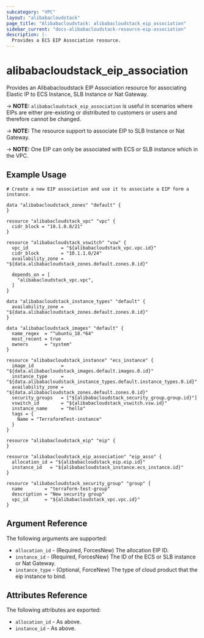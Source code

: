 ```yaml
---
subcategory: "VPC"
layout: "alibabacloudstack"
page_title: "Alibabacloudstack: alibabacloudstack_eip_association"
sidebar_current: "docs-alibabacloudstack-resource-eip-association"
description: |-
  Provides a ECS EIP Association resource.
---
```


# alibabacloudstack\_eip\_association

Provides an Alibabacloudstack EIP Association resource for associating Elastic IP to ECS Instance, SLB Instance or Nat Gateway.

-> **NOTE:** `alibabacloudstack_eip_association` is useful in scenarios where EIPs are either
 pre-existing or distributed to customers or users and therefore cannot be changed.

-> **NOTE:** The resource support to associate EIP to SLB Instance or Nat Gateway.

-> **NOTE:** One EIP can only be associated with ECS or SLB instance which in the VPC.

## Example Usage

```
# Create a new EIP association and use it to associate a EIP form a instance.

data "alibabacloudstack_zones" "default" {
}

resource "alibabacloudstack_vpc" "vpc" {
  cidr_block = "10.1.0.0/21"
}

resource "alibabacloudstack_vswitch" "vsw" {
  vpc_id            = "${alibabacloudstack_vpc.vpc.id}"
  cidr_block        = "10.1.1.0/24"
  availability_zone = "${data.alibabacloudstack_zones.default.zones.0.id}"

  depends_on = [
    "alibabacloudstack_vpc.vpc",
  ]
}

data "alibabacloudstack_instance_types" "default" {
  availability_zone = "${data.alibabacloudstack_zones.default.zones.0.id}"
}

data "alibabacloudstack_images" "default" {
  name_regex  = "^ubuntu_18.*64"
  most_recent = true
  owners      = "system"
}

resource "alibabacloudstack_instance" "ecs_instance" {
  image_id          = "${data.alibabacloudstack_images.default.images.0.id}"
  instance_type     = "${data.alibabacloudstack_instance_types.default.instance_types.0.id}"
  availability_zone = "${data.alibabacloudstack_zones.default.zones.0.id}"
  security_groups   = ["${alibabacloudstack_security_group.group.id}"]
  vswitch_id        = "${alibabacloudstack_vswitch.vsw.id}"
  instance_name     = "hello"
  tags = {
    Name = "TerraformTest-instance"
  }
}

resource "alibabacloudstack_eip" "eip" {
}

resource "alibabacloudstack_eip_association" "eip_asso" {
  allocation_id = "${alibabacloudstack_eip.eip.id}"
  instance_id   = "${alibabacloudstack_instance.ecs_instance.id}"
}

resource "alibabacloudstack_security_group" "group" {
  name        = "terraform-test-group"
  description = "New security group"
  vpc_id      = "${alibabacloudstack_vpc.vpc.id}"
}
```


## Argument Reference

The following arguments are supported:

* `allocation_id` - (Required, ForcesNew) The allocation EIP ID.
* `instance_id` - (Required, ForcesNew) The ID of the ECS or SLB instance or Nat Gateway.
* `instance_type` - (Optional, ForceNew) The type of cloud product that the eip instance to bind.


## Attributes Reference

The following attributes are exported:

* `allocation_id` - As above.
* `instance_id` - As above.
